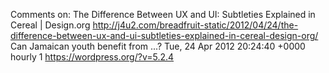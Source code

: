 Comments on: The Difference Between UX and UI: Subtleties Explained in Cereal | Design.org http://j4u2.com/breadfruit-static/2012/04/24/the-difference-between-ux-and-ui-subtleties-explained-in-cereal-design-org/ Can Jamaican youth benefit from ...? Tue, 24 Apr 2012 20:24:40 +0000  hourly   1  https://wordpress.org/?v=5.2.4